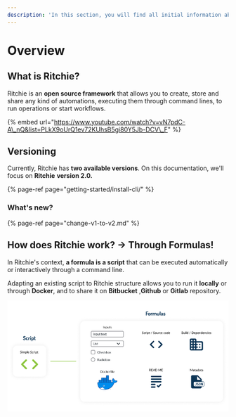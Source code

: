 ```yaml
---
description: 'In this section, you will find all initial information about Ritchie.'
---
```


# Overview

## What is Ritchie?

Ritchie is an **open source framework** that allows you to create, store and share any kind of automations, executing them through command lines, to run operations or start workflows.

{% embed url="https://www.youtube.com/watch?v=vN7pdC-A\_nQ&list=PLkX9oUrQ1ev72KUhsB5gi80Y5Jb-DCV\_F" %}



## **Versioning** 

Currently, Ritchie has **two available versions**. On this documentation, we'll focus on **Ritchie** **version 2.0.**

{% page-ref page="getting-started/install-cli/" %}

### **What's new?**

{% page-ref page="change-v1-to-v2.md" %}

## **How does Ritchie work? → Through Formulas!**

In Ritchie's context, **a formula is a script** that can be executed automatically or interactively through a command line.

Adapting an existing script to Ritchie structure allows you to run it **locally** or through **Docker**, and to share it on **Bitbucket** ,**Github** or **Gitlab** repository.

![](.gitbook/assets/formula-ritchie-en%20%281%29%20%281%29.jpg)

